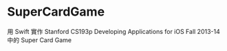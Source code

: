 SuperCardGame
=============

用 Swift 實作 Stanford CS193p Developing Applications for iOS Fall 2013-14 中的 Super Card Game

